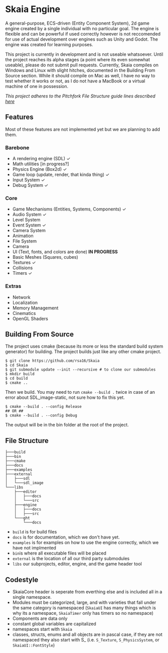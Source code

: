 # Skaia Engine
A general-purpose, ECS-driven (Entity Component System), 2d game engine created by a single individual with no particular goal. The engine is flexible and can be powerful if used correctly however is not reccomended for use of actual development over engines such as Unity and Godot. The engine was created for learning purposes.

This project is currently in development and is not useable whatsoever. Until the project reaches its alpha stages (a point where its even somewhat useable), please do not submit pull requests. Currently, Skaia compiles on Windows and Linux with slight hitches, documented in the Building From Source section. While it should compile on Mac as well, I have no way to test whether it works or not, as I do not have a MacBook or a virtual machine of one in possession.

*This project adheres to the Pitchfork File Structure guide lines described [here](https://api.csswg.org/bikeshed/?force=1&url=https://raw.githubusercontent.com/vector-of-bool/pitchfork/develop/data/spec.bs)*

## Features
Most of these features are not implemented yet but we are planning to add them.
### Barebone
- A rendering engine (SDL) ✓
- Math utilities [in progress?]
- Physics Engine (Box2d) ✓
- Game loop (update, render, that kinda thing) ✓
- Input System ✓
- Debug System ✓

### Core
- Game Mechanisms (Entities, Systems, Components) ✓
- Audio System ✓
- Level System
- Event System ✓
- Camera System
- Animation
- File System
- Camera
- UI (Text, fonts, and colors are done)  **IN PROGRESS**
- Basic Meshes (Squares, cubes)
- Textures ✓
- Collisions
- Timers ✓

### Extras
- Network
- Localization
- Memory Management
- Cinematics
- OpenGL Shaders

## Building From Source
The project uses cmake (because its more or less the standard build system generator) for building. The project builds just like any other cmake project.
```
$ git clone https://github.com/rsa16/Skaia
$ cd Skaia
$ git submodule update --init --recursive # to clone our submodules
$ mkdir build
$ cd build
$ cmake ..
```
Then we build. You may need to run `cmake --build .` twice in case of an error about SDL_image-static, not sure how to fix this yet.
```
$ cmake --build . --config Release
## OR ##
$ cmake --build . --config Debug
```
The output will be in the bin folder at the root of the project.


## File Structure
```
├───build
├───bin
├───cmake
├───docs
├───examples
├───external
│   ├───sdl
│   └───sdl_image
└───libs
    ├───editor
    │   ├───docs
    │   └───src
    ├───engine
    │   ├───docs
    │   ├───src
    └───ght
        └───docs
```
- `build` is for build files
- `docs` is for documentation, which we don't have yet.
- `examples` is for examples on how to use the engine correctly, which we have not implmented
- `bin`is where all executable files will be placed
- `external` is the location of all our third party submodules
- `libs` our subprojects, editor, engine, and the game header tool

## Codestyle

- SkaiaCore header is seperate from everthing else and is included all in a single namespace.
- Modules must be categorized, large, and with varieties that fall under the same category is namespaced (`SkaiaUI` has many things which is why its a namespace, `SkaiaTimer` only has timers so no namespace)
- Components are data only
- constant global variables are capitalized
- namespaces start with `Skaia`
- classes, structs, enums and all objects are in pascal case, if they are not namespaced they also start with S_ (i.e. `S_Texture`, `S_PhysicsSystem`, or `SkaiaUI::FontStyle`)
